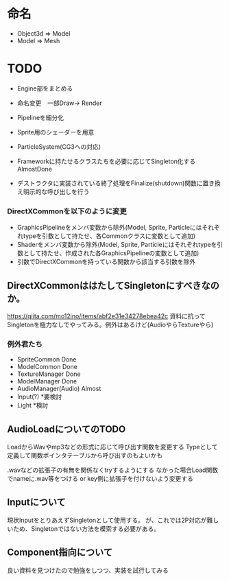 ﻿# 命名
- Object3d => Model
- Model => Mesh


# TODO
- Engine部をまとめる

- 命名変更　一部Draw-> Render

- Pipelineを細分化
- Sprite用のシェーダーを用意

- ParticleSystem(CG3への対応)

- Frameworkに持たせるクラスたちを必要に応じてSingleton化する AlmostDone

- デストラクタに実装されている終了処理をFinalize(shutdown)関数に置き換え明示的な呼び出しを行う

### DirectXCommonを以下のように変更
- GraphicsPipelineをメンバ変数から除外(Model, Sprite, Particleにはそれぞれtypeを引数として持たせ、各Commonクラスに変数として追加)
- Shaderをメンバ変数から除外(Model, Sprite, Particleにはそれぞれtypeを引数として持たせ、作成された各GraphicsPipelineの変数として追加)
- 引数でDirectXCommonを持っている関数から該当する引数を除外


## DirectXCommonははたしてSingletonにすべきなのか。
https://qiita.com/mo12ino/items/abf2e31e34278ebea42c
資料に抗ってSingletonを極力なしでやってみる。例外はあるけど(AudioやらTextureやら)
### 例外君たち
- SpriteCommon Done
- ModelCommon Done
- TextureManager Done
- ModelManager Done
- AudioManager(Audio) Almost
- Input(?) *要検討
- Light *検討



## AudioLoadについてのTODO
LoadからWavやmp3などの形式に応じて呼び出す関数を変更する
Typeとして定義して関数ポインタテーブルから呼び出すのもよいかも

.wavなどの拡張子の有無を関係なくtryするようにする
なかった場合Load関数でnameに.wav等をつける or key側に拡張子を付けないよう変更する

## Inputについて
現状InputをとりあえずSingletonとして使用する。
が、これでは2P対応が難しいため、Singletonではない方法を模索する必要がある。

## Component指向について
良い資料を見つけたので勉強をしつつ、実装を試行してみる